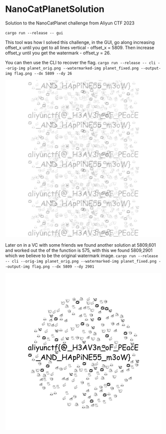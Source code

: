 # NanoCatPlanetSolution
Solution to the NanoCatPlanet challenge from Aliyun CTF 2023

`cargo run --release -- gui`

This tool was how I solved this challenge, in the GUI, go along increasing offset_x until you get to all lines vertical - offset_x = 5809.
Then increase offset_y until you get the watermark - offset_y = 26.

You can then use the CLI to recover the flag.
`cargo run --release -- cli --orig-img planet_orig.png --watermarked-img planet_fixed.png --output-img flag.png --dx 5809 --dy 26`

![](flag.jpg)

Later on in a VC with some friends we found another solution at 5809,601 and worked out the of the function is 575, with this we found 5809,2901 which we believe to be the original watermark image.
`cargo run --release -- cli --orig-img planet_orig.png --watermarked-img planet_fixed.png --output-img flag.png --dx 5809 --dy 2901`

![](correct.jpg)

